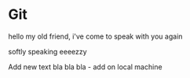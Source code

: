 # Git
hello
my old friend,
i've come to speak with you again

softly speaking eeeezzy

Add new text bla bla bla - add on local machine